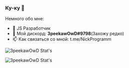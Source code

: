 ### Ку-ку 👋

Немного обо мне:

- 🔭 JS Разработчик
- 💬 Мой дискорд: **3peekawOwD#9798**(Захожу редко)
- 📫 Как связаться со мной: t.me/NickProgramm

![3peekawOwD Stat's](https://github-readme-stats.vercel.app/api?username=3peekawOwD&show_icons=true&hide_border=true)

![3peekawOwD Stat's](https://github-readme-stats.vercel.app/api/top-langs/?username=3peekawOwD&layout=compact&count_private=true&hide_border=true)
